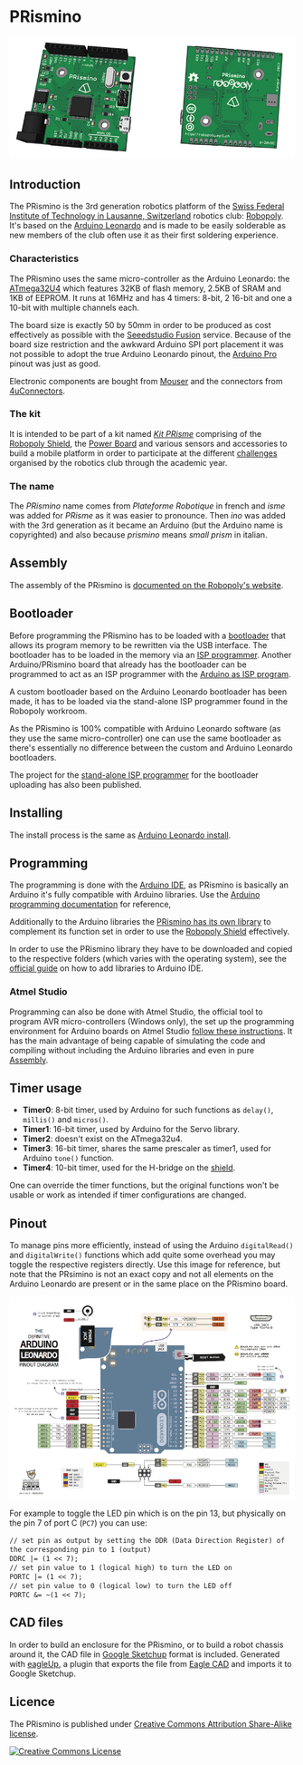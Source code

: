 # PRismino

![PRismino](prismino.png)

## Introduction

The PRismino is the 3rd generation robotics platform of the [Swiss Federal Institute of Technology in Lausanne, Switzerland](http://www.epfl.ch) robotics club: [Robopoly](http://robopoly.epfl.ch). It's based on the [Arduino Leonardo](http://arduino.cc/en/Main/ArduinoBoardLeonardo) and is made to be easily solderable as new members of the club often use it as their first soldering experience.

### Characteristics

The PRismino uses the same micro-controller as the Arduino Leonardo: the [ATmega32U4](http://www.atmel.com/Images/doc7766.pdf) which features 32KB of flash memory, 2.5KB of SRAM and 1KB of EEPROM. It runs at 16MHz and has 4 timers: 8-bit, 2 16-bit and one a 10-bit with multiple channels each.

The board size is exactly 50 by 50mm in order to be produced as cost effectively as possible with the [Seeedstudio Fusion](http://www.seeedstudio.com/service/index.php?r=site/pcbService) service. Because of the board size restriction and the awkward Arduino SPI port placement it was not possible to adopt the true Arduino Leonardo pinout, the [Arduino Pro](http://arduino.cc/en/Main/ArduinoBoardPro) pinout was just as good.

Electronic components are bought from [Mouser](http://ch.mouser.com) and the connectors from [4uConnectors](http://www.4uconnector.com).

### The kit

It is intended to be part of a kit named [_Kit PRisme_](http://robopoly.epfl.ch/prisme) comprising of the [Robopoly Shield](https://github.com/Robopoly/Robopoly-Shield), the [Power Board](https://github.com/Robopoly/Power-Board) and various sensors and accessories to build a mobile platform in order to participate at the different [challenges](http://robopoly.epfl.ch/evenements) organised by the robotics club through the academic year.

### The name

The _PRismino_ name comes from _Plateforme Robotique_ in french and _isme_ was added for _PRisme_ as it was easier to pronounce. Then _ino_ was added with the 3rd generation as it became an Arduino (but the Arduino name is copyrighted) and also because _prismino_ means _small prism_ in italian.

## Assembly

The assembly of the PRismino is [documented on the Robopoly's website](http://robopoly.epfl.ch/prisme/assemblage).

## Bootloader

Before programming the PRismino has to be loaded with a [bootloader](http://arduino.cc/en/Hacking/Bootloader?from=Main.Bootloader) that allows its program memory to be rewritten via the USB interface. The bootloader has to be loaded in the memory via an [ISP programmer](http://en.wikipedia.org/wiki/In-system_programming). Another Arduino/PRismino board that already has the bootloader can be programmed to act as an ISP programmer with the [Arduino as ISP program](http://arduino.cc/en/Tutorial/ArduinoISP).

A custom bootloader based on the Arduino Leonardo bootloader has been made, it has to be loaded via the stand-alone ISP programmer found in the Robopoly workroom.

As the PRismino is 100% compatible with Arduino Leonardo software (as they use the same micro-controller) one can use the same bootloader as there's essentially no difference between the custom and Arduino Leonardo bootloaders.

The project for the [stand-alone ISP programmer](https://github.com/Robopoly/Stand-alone-ISP-Programmer-for-Arduino) for the bootloader uploading has also been published.

## Installing

The install process is the same as [Arduino Leonardo install](http://arduino.cc/en/Guide/ArduinoLeonardo).

## Programming
The programming is done with the [Arduino IDE](http://arduino.cc/en/Main/Software), as PRismino is basically an Arduino it's fully compatible with Arduino libraries. Use the [Arduino programming documentation](http://arduino.cc/en/Reference/HomePage) for reference,

Additionally to the Arduino libraries the [PRismino has its own library](https://github.com/Robopoly/prismino-library) to complement its function set in order to use the [Robopoly Shield](https://github.com/Robopoly/Robopoly-Shield) effectively.

In order to use the PRismino library they have to be downloaded and copied to the respective folders (which varies with the operating system), see the [official guide](http://arduino.cc/en/Guide/Libraries) on how to add libraries to Arduino IDE.

### Atmel Studio

Programming can also be done with Atmel Studio, the official tool to program AVR micro-controllers (Windows only), the set up the programming environment for Arduino boards on Atmel Studio [follow these instructions](http://robopoly.epfl.ch/prisme/tutoriels/atmelstudio). It has the main advantage of being capable of simulating the code and compiling without including the Arduino libraries and even in pure [Assembly](http://en.wikipedia.org/wiki/Assembly_language).

## Timer usage

* **Timer0**: 8-bit timer, used by Arduino for such functions as `delay()`, `millis()` and `micros()`.
* **Timer1**: 16-bit timer, used by Arduino for the Servo library.
* **Timer2**: doesn't exist on the ATmega32u4.
* **Timer3**: 16-bit timer, shares the same prescaler as timer1, used for Arduino `tone()` function.
* **Timer4**: 10-bit timer, used for the H-bridge on the [shield](https://github.com/Robopoly/Robopoly-Shield).

One can override the timer functions, but the original functions won't be usable or work as intended if timer configurations are changed.

## Pinout

To manage pins more efficiently, instead of using the Arduino `digitalRead()` and `digitalWrite()` functions which add quite some overhead you may toggle the respective registers directly. Use this image for reference, but note that the PRsimino is not an exact copy and not all elements on the Arduino Leonardo are present or in the same place on the PRismino board.

[![Arduino Leonardo pinout diagram](arduino_leonardo_pinout.png)](arduino_leonardo_pinout.png)

For example to toggle the LED pin which is on the pin 13, but physically on the pin 7 of port C (`PC7`) you can use:

    // set pin as output by setting the DDR (Data Direction Register) of the corresponding pin to 1 (output)
    DDRC |= (1 << 7);
    // set pin value to 1 (logical high) to turn the LED on
    PORTC |= (1 << 7);
    // set pin value to 0 (logical low) to turn the LED off
    PORTC &= ~(1 << 7);

## CAD files

In order to build an enclosure for the PRismino, or to build a robot chassis around it, the CAD file in [Google Sketchup](http://www.sketchup.com) format is included. Generated with [eagleUp](http://eagleup.wordpress.com/), a plugin that exports the file from [Eagle CAD](http://www.cadsoftusa.com) and imports it to Google Sketchup.

## Licence

The PRismino is published under [Creative Commons Attribution Share-Alike license](http://creativecommons.org/licenses/by-sa/3.0/).

[![Creative Commons License](http://i.creativecommons.org/l/by-sa/3.0/88x31.png)](http://creativecommons.org/licenses/by-sa/3.0/)
